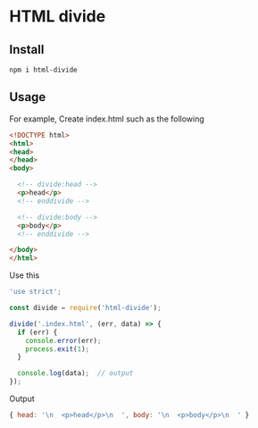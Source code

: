 # HTML divide

## Install

```
npm i html-divide
```

## Usage

For example, Create index.html such as the following

```html
<!DOCTYPE html>
<html>
<head>
</head>
<body>

  <!-- divide:head -->
  <p>head</p>
  <!-- enddivide -->

  <!-- divide:body -->
  <p>body</p>
  <!-- enddivide -->

</body>
</html>
```

Use this

```js
'use strict';

const divide = require('html-divide');

divide('.index.html', (err, data) => {
  if (err) {
    console.error(err);
    process.exit(1);
  }

  console.log(data);  // output
});
```

Output

```js
{ head: '\n  <p>head</p>\n  ', body: '\n  <p>body</p>\n  ' }
```
